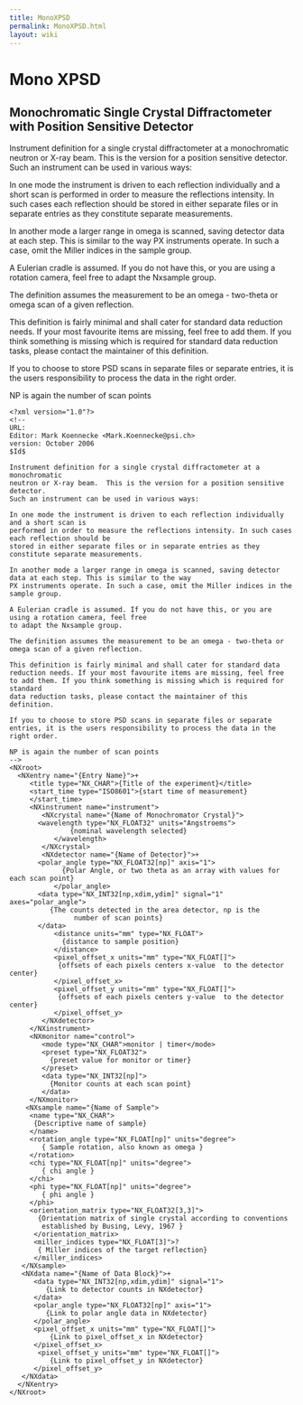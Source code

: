 ```yaml
---
title: MonoXPSD
permalink: MonoXPSD.html
layout: wiki
---
```

Mono XPSD
=========

Monochromatic Single Crystal Diffractometer with Position Sensitive Detector
----------------------------------------------------------------------------

Instrument definition for a single crystal diffractometer at a
monochromatic neutron or X-ray beam. This is the version for a position
sensitive detector. Such an instrument can be used in various ways:

In one mode the instrument is driven to each reflection individually and
a short scan is performed in order to measure the reflections intensity.
In such cases each reflection should be stored in either separate files
or in separate entries as they constitute separate measurements.

In another mode a larger range in omega is scanned, saving detector data
at each step. This is similar to the way PX instruments operate. In such
a case, omit the Miller indices in the sample group.

A Eulerian cradle is assumed. If you do not have this, or you are using
a rotation camera, feel free to adapt the Nxsample group.

The definition assumes the measurement to be an omega - two-theta or
omega scan of a given reflection.

This definition is fairly minimal and shall cater for standard data
reduction needs. If your most favourite items are missing, feel free to
add them. If you think something is missing which is required for
standard data reduction tasks, please contact the maintainer of this
definition.

If you to choose to store PSD scans in separate files or separate
entries, it is the users responsibility to process the data in the right
order.

NP is again the number of scan points

    <?xml version="1.0"?>
    <!--
    URL:
    Editor: Mark Koennecke <Mark.Koennecke@psi.ch>
    version: October 2006
    $Id$

    Instrument definition for a single crystal diffractometer at a monochromatic
    neutron or X-ray beam.  This is the version for a position sensitive detector. 
    Such an instrument can be used in various ways:

    In one mode the instrument is driven to each reflection individually and a short scan is 
    performed in order to measure the reflections intensity. In such cases each reflection should be 
    stored in either separate files or in separate entries as they constitute separate measurements.

    In another mode a larger range in omega is scanned, saving detector data at each step. This is similar to the way 
    PX instruments operate. In such a case, omit the Miller indices in the sample group.

    A Eulerian cradle is assumed. If you do not have this, or you are using a rotation camera, feel free 
    to adapt the Nxsample group. 

    The definition assumes the measurement to be an omega - two-theta or omega scan of a given reflection. 

    This definition is fairly minimal and shall cater for standard data reduction needs. If your most favourite items are missing, feel free to add them. If you think something is missing which is required for standard
    data reduction tasks, please contact the maintainer of this definition.

    If you to choose to store PSD scans in separate files or separate entries, it is the users responsibility to process the data in the right order.

    NP is again the number of scan points  
    -->
    <NXroot>
      <NXentry name="{Entry Name}">+
         <title type="NX_CHAR">{Title of the experiment}</title>
         <start_time type="ISO8601">{start time of measurement}
         </start_time>
         <NXinstrument name="instrument">
            <NXcrystal name="{Name of Monochromator Crystal}">
           <wavelength type="NX_FLOAT32" units="Angstroems">
                   {nominal wavelength selected}
               </wavelength>
            </NXcrystal>
            <NXdetector name="{Name of Detector}">+
           <polar_angle type="NX_FLOAT32[np]" axis="1">
                 {Polar Angle, or two theta as an array with values for each scan point}
               </polar_angle>
           <data type="NX_INT32[np,xdim,ydim]" signal="1" axes="polar_angle">
              {The counts detected in the area detector, np is the 
                    number of scan points}
           </data>
               <distance units="mm" type="NX_FLOAT">
                 {distance to sample position}
               </distance>
               <pixel_offset_x units="mm" type="NX_FLOAT[]">
                {offsets of each pixels centers x-value  to the detector center}
               </pixel_offset_x>
               <pixel_offset_y units="mm" type="NX_FLOAT[]">
                {offsets of each pixels centers y-value  to the detector center}
               </pixel_offset_y>
            </NXdetector>
         </NXinstrument>
         <NXmonitor name="control">
            <mode type="NX_CHAR">monitor | timer</mode>
            <preset type="NX_FLOAT32">
              {preset value for monitor or timer}
            </preset>
            <data type="NX_INT32[np]">
              {Monitor counts at each scan point}
            </data>
         </NXmonitor>
        <NXsample name="{Name of Sample">
         <name type="NX_CHAR">
          {Descriptive name of sample}
         </name>
         <rotation_angle type="NX_FLOAT[np]" units="degree">
            { Sample rotation, also known as omega }
         </rotation>
         <chi type="NX_FLOAT[np]" units="degree">
            { chi angle }
         </chi>
         <phi type="NX_FLOAT[np]" units="degree">
            { phi angle }
         </phi>
         <orientation_matrix type="NX_FLOAT32[3,3]">
           {Orientation matrix of single crystal according to conventions
            established by Busing, Levy, 1967 }
          </orientation_matrix>
          <miller_indices type="NX_FLOAT[3]">?
           { Miller indices of the target reflection}
          </miller_indices>
       </NXsample>
       <NXdata name="{Name of Data Block}">+
          <data type="NX_INT32[np,xdim,ydim]" signal="1">
             {Link to detector counts in NXdetector}
          </data>
          <polar_angle type="NX_FLOAT32[np]" axis="1">
             {Link to polar angle data in NXdetector}
          </polar_angle>
          <pixel_offset_x units="mm" type="NX_FLOAT[]">
              {Link to pixel_offset_x in NXdetector}
          </pixel_offset_x>
           <pixel_offset_y units="mm" type="NX_FLOAT[]">
              {Link to pixel_offset_y in NXdetector}
          </pixel_offset_y>
       </NXdata>
      </NXentry>
    </NXroot>
